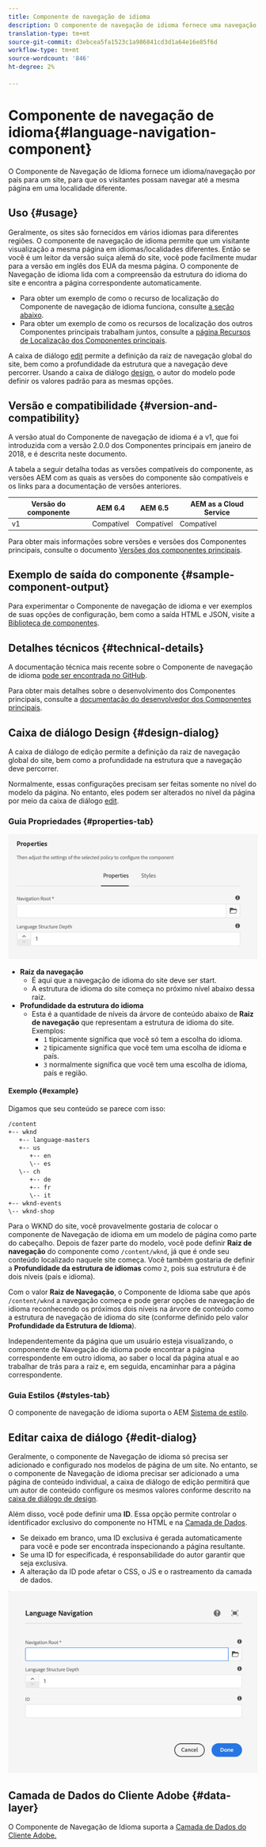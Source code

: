 ```yaml
---
title: Componente de navegação de idioma
description: O componente de navegação de idioma fornece uma navegação de idioma/país para um site, para que os visitantes possam navegar até a mesma página em uma localidade diferente.
translation-type: tm+mt
source-git-commit: d3ebcea5fa1523c1a986841cd3d1a64e16e85f6d
workflow-type: tm+mt
source-wordcount: '846'
ht-degree: 2%

---
```



# Componente de navegação de idioma{#language-navigation-component}

O Componente de Navegação de Idioma fornece um idioma/navegação por país para um site, para que os visitantes possam navegar até a mesma página em uma localidade diferente.

## Uso {#usage}

Geralmente, os sites são fornecidos em vários idiomas para diferentes regiões. O componente de navegação de idioma permite que um visitante visualização a mesma página em idiomas/localidades diferentes. Então se você é um leitor da versão suíça alemã do site, você pode facilmente mudar para a versão em inglês dos EUA da mesma página. O componente de Navegação de idioma lida com a compreensão da estrutura do idioma do site e encontra a página correspondente automaticamente.

* Para obter um exemplo de como o recurso de localização do Componente de navegação de idioma funciona, consulte [a seção abaixo](#example).
* Para obter um exemplo de como os recursos de localização dos outros Componentes principais trabalham juntos, consulte a [página Recursos de Localização dos Componentes principais](/help/get-started/localization.md).

A caixa de diálogo [edit](#edit-dialog) permite a definição da raiz de navegação global do site, bem como a profundidade da estrutura que a navegação deve percorrer. Usando a caixa de diálogo [design](#design-dialog), o autor do modelo pode definir os valores padrão para as mesmas opções.

## Versão e compatibilidade {#version-and-compatibility}

A versão atual do Componente de navegação de idioma é a v1, que foi introduzida com a versão 2.0.0 dos Componentes principais em janeiro de 2018, e é descrita neste documento.

A tabela a seguir detalha todas as versões compatíveis do componente, as versões AEM com as quais as versões do componente são compatíveis e os links para a documentação de versões anteriores.

| Versão do componente | AEM 6.4 | AEM 6.5 | AEM as a Cloud Service |
|--- |--- |--- |---|
| v1 | Compatível | Compatível | Compatível |

Para obter mais informações sobre versões e versões dos Componentes principais, consulte o documento [Versões dos componentes principais](/help/versions.md).

## Exemplo de saída do componente {#sample-component-output}

Para experimentar o Componente de navegação de idioma e ver exemplos de suas opções de configuração, bem como a saída HTML e JSON, visite a [Biblioteca de componentes](https://adobe.com/go/aem_cmp_library_langnav).

## Detalhes técnicos {#technical-details}

A documentação técnica mais recente sobre o Componente de navegação de idioma [pode ser encontrada no GitHub](https://adobe.com/go/aem_cmp_tech_langnav_v1).

Para obter mais detalhes sobre o desenvolvimento dos Componentes principais, consulte a [documentação do desenvolvedor dos Componentes principais](/help/developing/overview.md).

## Caixa de diálogo Design {#design-dialog}

A caixa de diálogo de edição permite a definição da raiz de navegação global do site, bem como a profundidade na estrutura que a navegação deve percorrer.

Normalmente, essas configurações precisam ser feitas somente no nível do modelo da página. No entanto, eles podem ser alterados no nível da página por meio da caixa de diálogo [edit](#edit-dialog).

### Guia Propriedades {#properties-tab}

![Caixa de diálogo de design do componente de navegação de idioma](/help/assets/language-navigation-design.png)

* **Raiz da navegação**
   * É aqui que a navegação de idioma do site deve ser start.
   * A estrutura de idioma do site começa no próximo nível abaixo dessa raiz.
* **Profundidade da estrutura do idioma**
   * Esta é a quantidade de níveis da árvore de conteúdo abaixo de **Raiz de navegação** que representam a estrutura de idioma do site. Exemplos:
      * `1` tipicamente significa que você só tem a escolha do idioma.
      * `2` tipicamente significa que você tem uma escolha de idioma e país.
      * `3` normalmente significa que você tem uma escolha de idioma, país e região.

#### Exemplo {#example}

Digamos que seu conteúdo se parece com isso:

```
/content
+-- wknd
   +-- language-masters
   +-- us
      +-- en
      \-- es
   \-- ch
      +-- de
      +-- fr
      \-- it
+-- wknd-events
\-- wknd-shop
```

Para o WKND do site, você provavelmente gostaria de colocar o componente de Navegação de idioma em um modelo de página como parte do cabeçalho. Depois de fazer parte do modelo, você pode definir **Raiz de navegação** do componente como `/content/wknd`, já que é onde seu conteúdo localizado naquele site começa. Você também gostaria de definir a **Profundidade da estrutura de idiomas** como `2`, pois sua estrutura é de dois níveis (país e idioma).

Com o valor **Raiz de Navegação**, o Componente de Idioma sabe que após `/content/wknd` a navegação começa e pode gerar opções de navegação de idioma reconhecendo os próximos dois níveis na árvore de conteúdo como a estrutura de navegação de idioma do site (conforme definido pelo valor **Profundidade da Estrutura de Idioma**).

Independentemente da página que um usuário esteja visualizando, o componente de Navegação de idioma pode encontrar a página correspondente em outro idioma, ao saber o local da página atual e ao trabalhar de trás para a raiz e, em seguida, encaminhar para a página correspondente.

### Guia Estilos {#styles-tab}

O componente de navegação de idioma suporta o AEM [Sistema de estilo](/help/get-started/authoring.md#component-styling).

## Editar caixa de diálogo {#edit-dialog}

Geralmente, o componente de Navegação de idioma só precisa ser adicionado e configurado nos modelos de página de um site. No entanto, se o componente de Navegação de idioma precisar ser adicionado a uma página de conteúdo individual, a caixa de diálogo de edição permitirá que um autor de conteúdo configure os mesmos valores conforme descrito na [caixa de diálogo de design](#design-dialog).

Além disso, você pode definir uma **ID**. Essa opção permite controlar o identificador exclusivo do componente no HTML e na [Camada de Dados](/help/developing/data-layer/overview.md).

* Se deixado em branco, uma ID exclusiva é gerada automaticamente para você e pode ser encontrada inspecionando a página resultante.
* Se uma ID for especificada, é responsabilidade do autor garantir que seja exclusiva.
* A alteração da ID pode afetar o CSS, o JS e o rastreamento da camada de dados.

![Caixa de diálogo de edição do componente de navegação de idioma](/help/assets/language-navigation-edit.png)

## Camada de Dados do Cliente Adobe {#data-layer}

O Componente de Navegação de Idioma suporta a [Camada de Dados do Cliente Adobe.](/help/developing/data-layer/overview.md)
